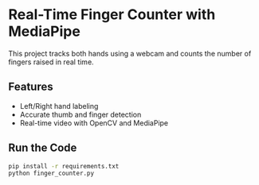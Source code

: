 # Real-Time Finger Counter with MediaPipe

This project tracks both hands using a webcam and counts the number of fingers raised in real time.

## Features
- Left/Right hand labeling
- Accurate thumb and finger detection
- Real-time video with OpenCV and MediaPipe

## Run the Code
```bash
pip install -r requirements.txt
python finger_counter.py

